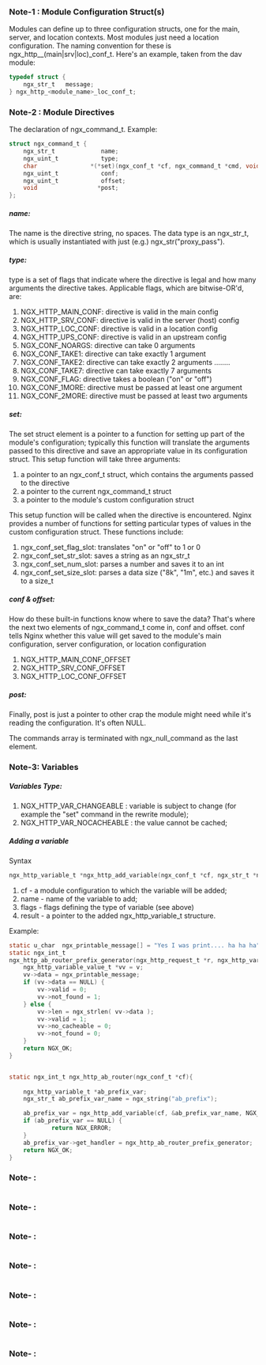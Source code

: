 ### Note-1 : Module Configuration Struct(s)

Modules can define up to three configuration structs, one for the main, server, and location contexts. Most modules just need a location configuration. The naming convention for these is ngx_http_<module name>_(main|srv|loc)_conf_t. Here's an example, taken from the dav module:


```C
typedef struct {
    ngx_str_t   message;
} ngx_http_<module_name>_loc_conf_t;

```

### Note-2 : Module Directives

The declaration of ngx_command_t. Example:

```C
struct ngx_command_t {
    ngx_str_t             name;
    ngx_uint_t            type;
    char               *(*set)(ngx_conf_t *cf, ngx_command_t *cmd, void *conf);
    ngx_uint_t            conf;
    ngx_uint_t            offset;
    void                 *post;
};
```

##### name: 
The name is the directive string, no spaces. The data type is an ngx_str_t, which is usually instantiated with just (e.g.) ngx_str("proxy_pass").

##### type:
type is a set of flags that indicate where the directive is legal and how many arguments the directive takes. Applicable flags, which are bitwise-OR'd, are:

1. NGX_HTTP_MAIN_CONF: directive is valid in the main config
2. NGX_HTTP_SRV_CONF: directive is valid in the server (host) config
3. NGX_HTTP_LOC_CONF: directive is valid in a location config
4. NGX_HTTP_UPS_CONF: directive is valid in an upstream config
5. NGX_CONF_NOARGS: directive can take 0 arguments
6. NGX_CONF_TAKE1: directive can take exactly 1 argument
7. NGX_CONF_TAKE2: directive can take exactly 2 arguments ........
8. NGX_CONF_TAKE7: directive can take exactly 7 arguments
9. NGX_CONF_FLAG: directive takes a boolean ("on" or "off")
10. NGX_CONF_1MORE: directive must be passed at least one argument
11. NGX_CONF_2MORE: directive must be passed at least two arguments

##### set:
The set struct element is a pointer to a function for setting up part of the module's configuration; typically this function will translate the arguments passed to this directive and save an appropriate value in its configuration struct. This setup function will take three arguments:

1. a pointer to an ngx_conf_t struct, which contains the arguments passed to the directive
2. a pointer to the current ngx_command_t struct
3. a pointer to the module's custom configuration struct

This setup function will be called when the directive is encountered. Nginx provides a number of functions for setting particular types of values in the custom configuration struct. These functions include:

1. ngx_conf_set_flag_slot: translates "on" or "off" to 1 or 0
2. ngx_conf_set_str_slot: saves a string as an ngx_str_t
3. ngx_conf_set_num_slot: parses a number and saves it to an int
4. ngx_conf_set_size_slot: parses a data size ("8k", "1m", etc.) and saves it to a size_t

##### conf & offset:
How do these built-in functions know where to save the data? That's where the next two elements of ngx_command_t come in, conf and offset. conf tells Nginx whether this value will get saved to the module's main configuration, server configuration, or location configuration

1. NGX_HTTP_MAIN_CONF_OFFSET
2. NGX_HTTP_SRV_CONF_OFFSET
3. NGX_HTTP_LOC_CONF_OFFSET

##### post:
Finally, post is just a pointer to other crap the module might need while it's reading the configuration. It's often NULL.

The commands array is terminated with ngx_null_command as the last element.


### Note-3: Variables

##### Variables Type:
1. NGX_HTTP_VAR_CHANGEABLE      :   variable is subject to change (for example the "set" command in the rewrite module);
2. NGX_HTTP_VAR_NOCACHEABLE     :   the value cannot be cached;


##### Adding a variable

Syntax
```C
ngx_http_variable_t *ngx_http_add_variable(ngx_conf_t *cf, ngx_str_t *name, ngx_uint_t flags);
```

1. cf - a module configuration to which the variable will be added;
2. name - name of the variable to add;
3. flags - flags defining the type of variable (see above)
4. result - a pointer to the added ngx_http_variable_t structure.

Example:
```C
static u_char  ngx_printable_message[] = "Yes I was print.... ha ha ha";
static ngx_int_t
ngx_http_ab_router_prefix_generator(ngx_http_request_t *r, ngx_http_variable_value_t *v, uintptr_t data){
	ngx_http_variable_value_t *vv = v;	
	vv->data = ngx_printable_message;	
	if (vv->data == NULL) {
		vv->valid = 0;
		vv->not_found = 1;
	} else {
		vv->len = ngx_strlen( vv->data );
		vv->valid = 1;
		vv->no_cacheable = 0;
		vv->not_found = 0;
	}
	return NGX_OK;
}


static ngx_int_t ngx_http_ab_router(ngx_conf_t *cf){ 
    
    ngx_http_variable_t *ab_prefix_var;
    ngx_str_t ab_prefix_var_name = ngx_string("ab_prefix");

    ab_prefix_var = ngx_http_add_variable(cf, &ab_prefix_var_name, NGX_HTTP_VAR_NOCACHEABLE );
    if (ab_prefix_var == NULL) {
            return NGX_ERROR;
    }
    ab_prefix_var->get_handler = ngx_http_ab_router_prefix_generator;
    return NGX_OK;
}
```


### Note- : 
```C

```

### Note- : 
```C

```

### Note- : 
```C

```

### Note- : 
```C

```

### Note- : 
```C

```

### Note- : 
```C

```

### Note- : 
```C

```

